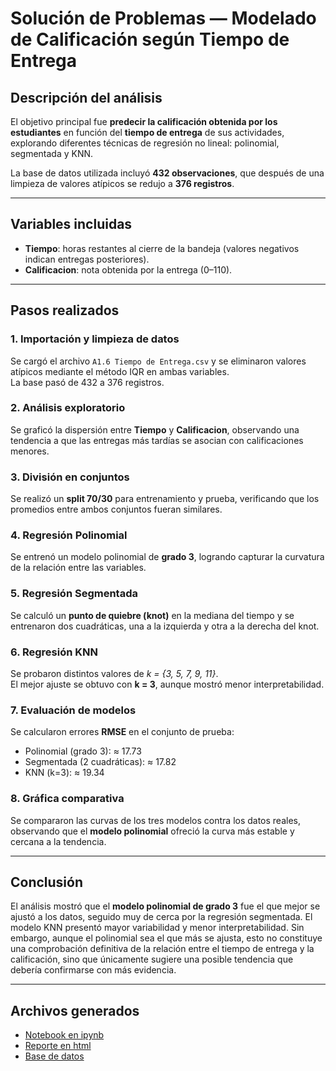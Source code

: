 # Solución de Problemas — Modelado de Calificación según Tiempo de Entrega

## Descripción del análisis
El objetivo principal fue **predecir la calificación obtenida por los estudiantes** en función del **tiempo de entrega** de sus actividades, explorando diferentes técnicas de regresión no lineal: polinomial, segmentada y KNN.

La base de datos utilizada incluyó **432 observaciones**, que después de una limpieza de valores atípicos se redujo a **376 registros**.

---

## Variables incluidas
- **Tiempo**: horas restantes al cierre de la bandeja (valores negativos indican entregas posteriores).  
- **Calificacion**: nota obtenida por la entrega (0–110).  

---

## Pasos realizados

### **1. Importación y limpieza de datos**
Se cargó el archivo `A1.6 Tiempo de Entrega.csv` y se eliminaron valores atípicos mediante el método IQR en ambas variables.  
La base pasó de 432 a 376 registros.

### **2. Análisis exploratorio**
Se graficó la dispersión entre **Tiempo** y **Calificacion**, observando una tendencia a que las entregas más tardías se asocian con calificaciones menores.

### **3. División en conjuntos**
Se realizó un **split 70/30** para entrenamiento y prueba, verificando que los promedios entre ambos conjuntos fueran similares.

### **4. Regresión Polinomial**
Se entrenó un modelo polinomial de **grado 3**, logrando capturar la curvatura de la relación entre las variables.

### **5. Regresión Segmentada**
Se calculó un **punto de quiebre (knot)** en la mediana del tiempo y se entrenaron dos cuadráticas, una a la izquierda y otra a la derecha del knot.

### **6. Regresión KNN**
Se probaron distintos valores de *k = {3, 5, 7, 9, 11}*.  
El mejor ajuste se obtuvo con **k = 3**, aunque mostró menor interpretabilidad.

### **7. Evaluación de modelos**
Se calcularon errores **RMSE** en el conjunto de prueba:  
- Polinomial (grado 3): ≈ 17.73  
- Segmentada (2 cuadráticas): ≈ 17.82  
- KNN (k=3): ≈ 19.34  

### **8. Gráfica comparativa**
Se compararon las curvas de los tres modelos contra los datos reales, observando que el **modelo polinomial** ofreció la curva más estable y cercana a la tendencia.

---

## Conclusión
El análisis mostró que el **modelo polinomial de grado 3** fue el que mejor se ajustó a los datos, seguido muy de cerca por la regresión segmentada. El modelo KNN presentó mayor variabilidad y menor interpretabilidad. Sin embargo, aunque el polinomial sea el que más se ajusta, esto no constituye una comprobación definitiva de la relación entre el tiempo de entrega y la calificación, sino que únicamente sugiere una posible tendencia que debería confirmarse con más evidencia.

---

## Archivos generados
- [Notebook en ipynb](Regresion_No_Lineal.ipynb)  
- [Reporte en html](Regresion_No_Lineal.html)  
- [Base de datos](Base_de_Datos_Tiempo_de_Entrega.csv)  
